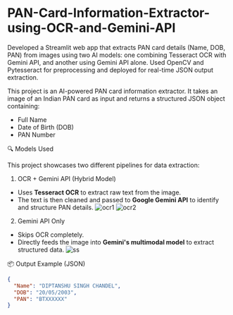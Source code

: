 # PAN-Card-Information-Extractor-using-OCR-and-Gemini-API
Developed a Streamlit web app that extracts PAN card details (Name, DOB, PAN) from images using two AI models: one combining Tesseract OCR with Gemini API, and another using Gemini API alone. Used OpenCV and Pytesseract for preprocessing and deployed for real-time JSON output extraction.


This project is an AI-powered PAN card information extractor. It takes an image of an Indian PAN card as input and returns a structured JSON object containing:
- Full Name  
- Date of Birth (DOB)  
- PAN Number  

🔍 Models Used

This project showcases two different pipelines for data extraction:

 1. OCR + Gemini API (Hybrid Model)
- Uses **Tesseract OCR** to extract raw text from the image.
- The text is then cleaned and passed to **Google Gemini API** to identify and structure PAN details.
![ocr1](https://github.com/user-attachments/assets/4698b111-5c78-464b-b182-1aeb2537b658)
![ocr2](https://github.com/user-attachments/assets/545e1e1f-a7a7-41fe-96b8-817ae7dc3d31)




 2. Gemini API Only
- Skips OCR completely.
- Directly feeds the image into **Gemini's multimodal model** to extract structured data.
![ss](https://github.com/user-attachments/assets/d73f7800-67cc-4b20-8f5b-ae85f523cc3a)



📦 Output Example (JSON)
```json
{
  "Name": "DIPTANSHU SINGH CHANDEL",
  "DOB": "20/05/2003",
  "PAN": "BTXXXXXX"
}
